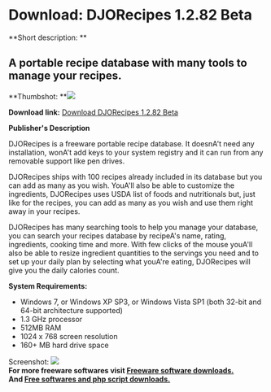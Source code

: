 # Download: DJORecipes 1.2.82 Beta

**Short description: **

## A portable recipe database with many tools to manage your recipes.

  
**Thumbshot: **![](http://www.freewarefiles.com/screenshot/djorecipe_md.jpg)   
  
**Download link:** [Download DJORecipes 1.2.82 Beta](http://freesoftwares.boysofts.com/DJORecipes_program_77588.html)  
  

**Publisher's Description**  
  

DJORecipes is a freeware portable recipe database. It doesnA't need any
installation, wonA't add keys to your system registry and it can run from any
removable support like pen drives.

DJORecipes ships with 100 recipes already included in its database but you can
add as many as you wish. YouA'll also be able to customize the ingredients,
DJORecipes uses USDA list of foods and nutritionals but, just like for the
recipes, you can add as many as you wish and use them right away in your
recipes.

DJORecipes has many searching tools to help you manage your database, you can
search your recipes database by recipeA's name, rating, ingredients, cooking
time and more. With few clicks of the mouse youA'll also be able to resize
ingredient quantities to the servings you need and to set up your daily plan
by selecting what youA're eating, DJORecipes will give you the daily calories
count.

**System Requirements:**

  * Windows 7, or Windows XP SP3, or Windows Vista SP1 (both 32-bit and 64-bit architecture supported) 
  * 1.3 GHz processor 
  * 512MB RAM 
  * 1024 x 768 screen resolution 
  * 160+ MB hard drive space 

  
  
Screenshot: ![](http://www.freewarefiles.com/screenshot/djorecipe.jpg)  
**For more freeware softwares visit [Freeware software downloads.](http://freesoftwares.boysofts.com/)**   
**And [Free softwares and php script downloads.](http://www.boysofts.com/)**

